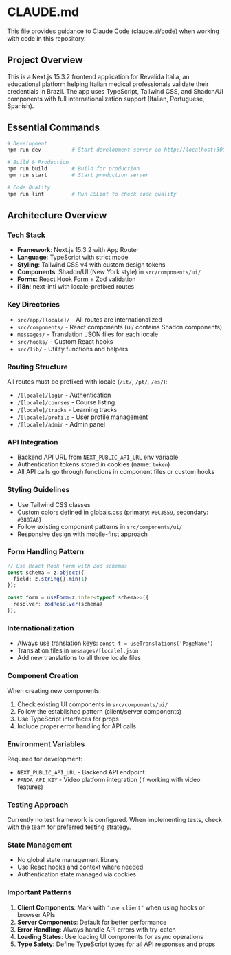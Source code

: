 # CLAUDE.md

This file provides guidance to Claude Code (claude.ai/code) when working with code in this repository.

## Project Overview

This is a Next.js 15.3.2 frontend application for Revalida Italia, an educational platform helping Italian medical professionals validate their credentials in Brazil. The app uses TypeScript, Tailwind CSS, and Shadcn/UI components with full internationalization support (Italian, Portuguese, Spanish).

## Essential Commands

```bash
# Development
npm run dev          # Start development server on http://localhost:3000

# Build & Production
npm run build        # Build for production
npm run start        # Start production server

# Code Quality
npm run lint         # Run ESLint to check code quality
```

## Architecture Overview

### Tech Stack
- **Framework**: Next.js 15.3.2 with App Router
- **Language**: TypeScript with strict mode
- **Styling**: Tailwind CSS v4 with custom design tokens
- **Components**: Shadcn/UI (New York style) in `src/components/ui/`
- **Forms**: React Hook Form + Zod validation
- **i18n**: next-intl with locale-prefixed routes

### Key Directories
- `src/app/[locale]/` - All routes are internationalized
- `src/components/` - React components (ui/ contains Shadcn components)
- `messages/` - Translation JSON files for each locale
- `src/hooks/` - Custom React hooks
- `src/lib/` - Utility functions and helpers

### Routing Structure
All routes must be prefixed with locale (`/it/`, `/pt/`, `/es/`):
- `/[locale]/login` - Authentication
- `/[locale]/courses` - Course listing
- `/[locale]/tracks` - Learning tracks
- `/[locale]/profile` - User profile management
- `/[locale]/admin` - Admin panel

### API Integration
- Backend API URL from `NEXT_PUBLIC_API_URL` env variable
- Authentication tokens stored in cookies (name: `token`)
- All API calls go through functions in component files or custom hooks

### Styling Guidelines
- Use Tailwind CSS classes
- Custom colors defined in globals.css (primary: `#0C3559`, secondary: `#3887A6`)
- Follow existing component patterns in `src/components/ui/`
- Responsive design with mobile-first approach

### Form Handling Pattern
```typescript
// Use React Hook Form with Zod schemas
const schema = z.object({
  field: z.string().min(1)
});

const form = useForm<z.infer<typeof schema>>({
  resolver: zodResolver(schema)
});
```

### Internationalization
- Always use translation keys: `const t = useTranslations('PageName')`
- Translation files in `messages/[locale].json`
- Add new translations to all three locale files

### Component Creation
When creating new components:
1. Check existing UI components in `src/components/ui/`
2. Follow the established pattern (client/server components)
3. Use TypeScript interfaces for props
4. Include proper error handling for API calls

### Environment Variables
Required for development:
- `NEXT_PUBLIC_API_URL` - Backend API endpoint
- `PANDA_API_KEY` - Video platform integration (if working with video features)

### Testing Approach
Currently no test framework is configured. When implementing tests, check with the team for preferred testing strategy.

### State Management
- No global state management library
- Use React hooks and context where needed
- Authentication state managed via cookies

### Important Patterns
1. **Client Components**: Mark with `"use client"` when using hooks or browser APIs
2. **Server Components**: Default for better performance
3. **Error Handling**: Always handle API errors with try-catch
4. **Loading States**: Use loading UI components for async operations
5. **Type Safety**: Define TypeScript types for all API responses and props